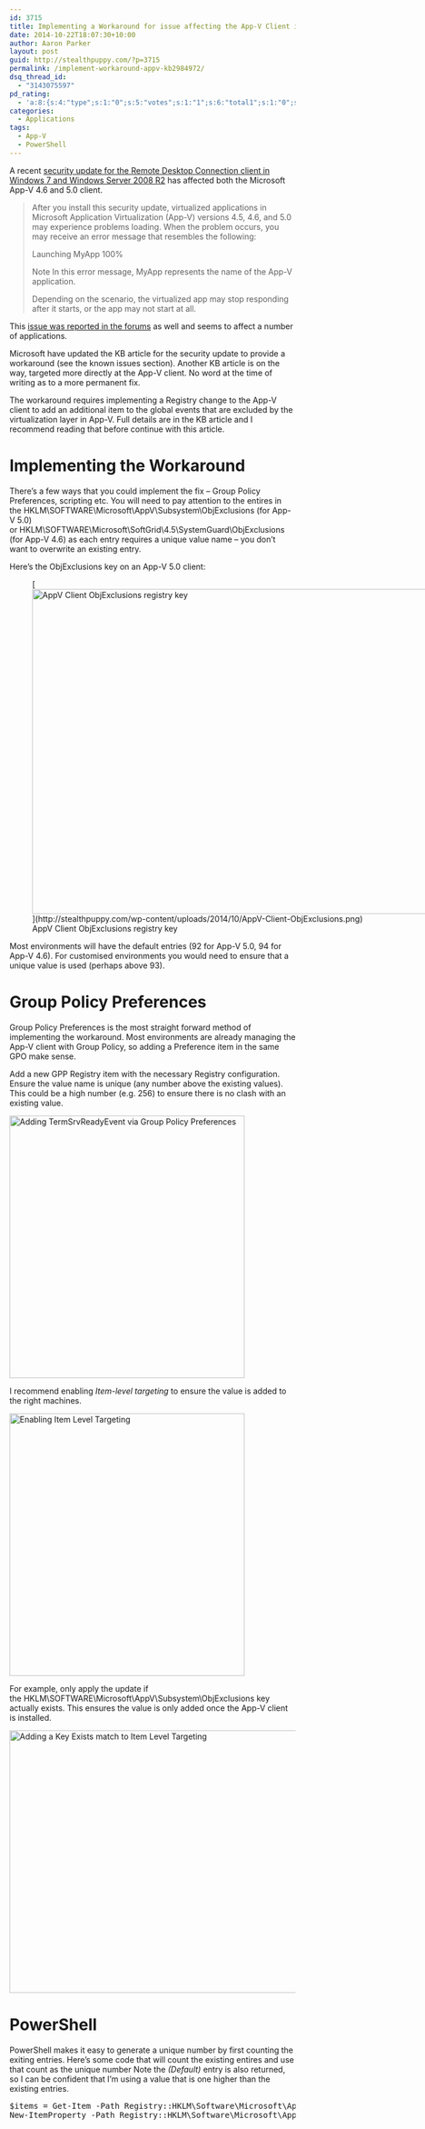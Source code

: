 ```yaml
---
id: 3715
title: Implementing a Workaround for issue affecting the App-V Client in KB2984972
date: 2014-10-22T18:07:30+10:00
author: Aaron Parker
layout: post
guid: http://stealthpuppy.com/?p=3715
permalink: /implement-workaround-appv-kb2984972/
dsq_thread_id:
  - "3143075597"
pd_rating:
  - 'a:8:{s:4:"type";s:1:"0";s:5:"votes";s:1:"1";s:6:"total1";s:1:"0";s:6:"total2";s:1:"0";s:6:"total3";s:1:"0";s:6:"total4";s:1:"0";s:6:"total5";s:1:"1";s:7:"average";s:6:"5.0000";}'
categories:
  - Applications
tags:
  - App-V
  - PowerShell
---
```

A recent [security update for the Remote Desktop Connection client in Windows 7 and Windows Server 2008 R2](http://support.microsoft.com/kb/2984972) has affected both the Microsoft App-V 4.6 and 5.0 client.

> After you install this security update, virtualized applications in Microsoft Application Virtualization (App-V) versions 4.5, 4.6, and 5.0 may experience problems loading. When the problem occurs, you may receive an error message that resembles the following:
> 
> Launching MyApp 100%
> 
> Note In this error message, MyApp represents the name of the App-V application.
> 
> Depending on the scenario, the virtualized app may stop responding after it starts, or the app may not start at all.

This [issue was reported in the forums](https://social.technet.microsoft.com/Forums/en-US/c90212b0-b32c-4488-9753-fb952112828c/warning-kb2984972-and-autodeskrelated-46-appv-packages?forum=mdopappv) as well and seems to affect a number of applications.

Microsoft have updated the KB article for the security update to provide a workaround (see the known issues section). Another KB article is on the way, targeted more directly at the App-V client. No word at the time of writing as to a more permanent fix.

The workaround requires implementing a Registry change to the App-V client to add an additional item to the global events that are excluded by the virtualization layer in App-V. Full details are in the KB article and I recommend reading that before continue with this article.

# Implementing the Workaround

There&#8217;s a few ways that you could implement the fix &#8211; Group Policy Preferences, scripting etc. You will need to pay attention to the entires in the HKLM\SOFTWARE\Microsoft\AppV\Subsystem\ObjExclusions (for App-V 5.0) or HKLM\SOFTWARE\Microsoft\SoftGrid\4.5\SystemGuard\ObjExclusions (for App-V 4.6) as each entry requires a unique value name &#8211; you don&#8217;t want to overwrite an existing entry.

Here&#8217;s the ObjExclusions key on an App-V 5.0 client:

<figure id="attachment_3716" aria-describedby="caption-attachment-3716" style="width: 1204px" class="wp-caption alignnone">[<img class="size-full wp-image-3716" src="http://stealthpuppy.com/wp-content/uploads/2014/10/AppV-Client-ObjExclusions.png" alt="AppV Client ObjExclusions registry key" width="1204" height="572" srcset="http://192.168.0.89/wp-content/uploads/2014/10/AppV-Client-ObjExclusions.png 1204w, http://192.168.0.89/wp-content/uploads/2014/10/AppV-Client-ObjExclusions-150x71.png 150w, http://192.168.0.89/wp-content/uploads/2014/10/AppV-Client-ObjExclusions-300x142.png 300w, http://192.168.0.89/wp-content/uploads/2014/10/AppV-Client-ObjExclusions-1024x486.png 1024w, http://192.168.0.89/wp-content/uploads/2014/10/AppV-Client-ObjExclusions-624x296.png 624w" sizes="(max-width: 1204px) 100vw, 1204px" />](http://stealthpuppy.com/wp-content/uploads/2014/10/AppV-Client-ObjExclusions.png)<figcaption id="caption-attachment-3716" class="wp-caption-text">AppV Client ObjExclusions registry key</figcaption></figure>

Most environments will have the default entries (92 for App-V 5.0, 94 for App-V 4.6). For customised environments you would need to ensure that a unique value is used (perhaps above 93).

# Group Policy Preferences

Group Policy Preferences is the most straight forward method of implementing the workaround. Most environments are already managing the App-V client with Group Policy, so adding a Preference item in the same GPO make sense.

Add a new GPP Registry item with the necessary Registry configuration. Ensure the value name is unique (any number above the existing values). This could be a high number (e.g. 256) to ensure there is no clash with an existing value.

[<img class="alignnone size-full wp-image-3717" src="http://stealthpuppy.com/wp-content/uploads/2014/10/2984972-Key.png" alt="Adding TermSrvReadyEvent via Group Policy Preferences" width="414" height="462" srcset="http://192.168.0.89/wp-content/uploads/2014/10/2984972-Key.png 414w, http://192.168.0.89/wp-content/uploads/2014/10/2984972-Key-134x150.png 134w, http://192.168.0.89/wp-content/uploads/2014/10/2984972-Key-268x300.png 268w" sizes="(max-width: 414px) 100vw, 414px" />](http://stealthpuppy.com/wp-content/uploads/2014/10/2984972-Key.png)

I recommend enabling _Item-level targeting_ to ensure the value is added to the right machines.

[<img class="alignnone size-full wp-image-3718" src="http://stealthpuppy.com/wp-content/uploads/2014/10/2984972-ItemLevelTargeting.png" alt="Enabling Item Level Targeting" width="414" height="462" srcset="http://192.168.0.89/wp-content/uploads/2014/10/2984972-ItemLevelTargeting.png 414w, http://192.168.0.89/wp-content/uploads/2014/10/2984972-ItemLevelTargeting-134x150.png 134w, http://192.168.0.89/wp-content/uploads/2014/10/2984972-ItemLevelTargeting-268x300.png 268w" sizes="(max-width: 414px) 100vw, 414px" />](http://stealthpuppy.com/wp-content/uploads/2014/10/2984972-ItemLevelTargeting.png)

For example, only apply the update if the HKLM\SOFTWARE\Microsoft\AppV\Subsystem\ObjExclusions key actually exists. This ensures the value is only added once the App-V client is installed.

[<img class="alignnone size-full wp-image-3719" src="http://stealthpuppy.com/wp-content/uploads/2014/10/2984972-TargetingEditor.png" alt="Adding a Key Exists match to Item Level Targeting" width="613" height="462" srcset="http://192.168.0.89/wp-content/uploads/2014/10/2984972-TargetingEditor.png 613w, http://192.168.0.89/wp-content/uploads/2014/10/2984972-TargetingEditor-150x113.png 150w, http://192.168.0.89/wp-content/uploads/2014/10/2984972-TargetingEditor-300x226.png 300w" sizes="(max-width: 613px) 100vw, 613px" />](http://stealthpuppy.com/wp-content/uploads/2014/10/2984972-TargetingEditor.png)

# PowerShell

PowerShell makes it easy to generate a unique number by first counting the exiting entries. Here&#8217;s some code that will count the existing entires and use that count as the unique number Note the _(Default)_ entry is also returned, so I can be confident that I&#8217;m using a value that is one higher than the existing entries.

<pre class="lang:ps decode:true  ">$items = Get-Item -Path Registry::HKLM\Software\Microsoft\AppV\Subsystem\ObjExclusions
New-ItemProperty -Path Registry::HKLM\Software\Microsoft\AppV\Subsystem\ObjExclusions -Name $items.ValueCount -PropertyType String -Value "TermSrvReadyEvent"</pre>

&nbsp;